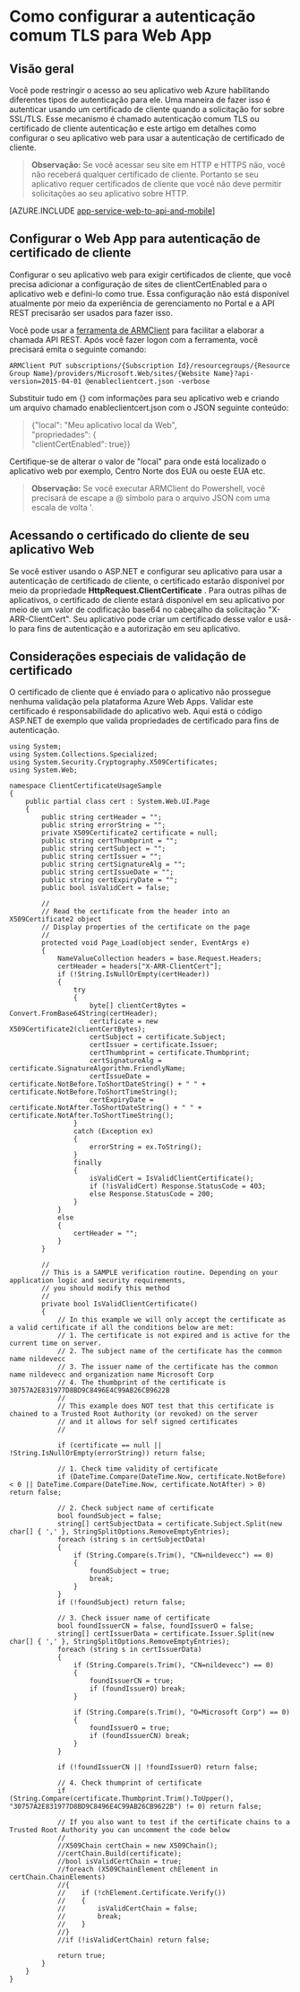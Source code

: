 <properties 
    pageTitle="Como configurar a autenticação comum TLS para Web App" 
    description="Saiba como configurar seu aplicativo web para usar autenticação de certificado de cliente em TLS." 
    services="app-service" 
    documentationCenter="" 
    authors="naziml" 
    manager="wpickett" 
    editor="jimbe"/>

<tags 
    ms.service="app-service" 
    ms.workload="na" 
    ms.tgt_pltfrm="na" 
    ms.devlang="na" 
    ms.topic="article" 
    ms.date="08/08/2016" 
    ms.author="naziml"/>    

# <a name="how-to-configure-tls-mutual-authentication-for-web-app"></a>Como configurar a autenticação comum TLS para Web App

## <a name="overview"></a>Visão geral ##
Você pode restringir o acesso ao seu aplicativo web Azure habilitando diferentes tipos de autenticação para ele. Uma maneira de fazer isso é autenticar usando um certificado de cliente quando a solicitação for sobre SSL/TLS. Esse mecanismo é chamado autenticação comum TLS ou certificado de cliente autenticação e este artigo em detalhes como configurar o seu aplicativo web para usar a autenticação de certificado de cliente.

> **Observação:** Se você acessar seu site em HTTP e HTTPS não, você não receberá qualquer certificado de cliente. Portanto se seu aplicativo requer certificados de cliente que você não deve permitir solicitações ao seu aplicativo sobre HTTP.


[AZURE.INCLUDE [app-service-web-to-api-and-mobile](../../includes/app-service-web-to-api-and-mobile.md)] 

## <a name="configure-web-app-for-client-certificate-authentication"></a>Configurar o Web App para autenticação de certificado de cliente ##
Configurar o seu aplicativo web para exigir certificados de cliente, que você precisa adicionar a configuração de sites de clientCertEnabled para o aplicativo web e defini-lo como true. Essa configuração não está disponível atualmente por meio da experiência de gerenciamento no Portal e a API REST precisarão ser usados para fazer isso.

Você pode usar a [ferramenta de ARMClient](https://github.com/projectkudu/ARMClient) para facilitar a elaborar a chamada API REST. Após você fazer logon com a ferramenta, você precisará emita o seguinte comando:

    ARMClient PUT subscriptions/{Subscription Id}/resourcegroups/{Resource Group Name}/providers/Microsoft.Web/sites/{Website Name}?api-version=2015-04-01 @enableclientcert.json -verbose
    
Substituir tudo em {} com informações para seu aplicativo web e criando um arquivo chamado enableclientcert.json com o JSON seguinte conteúdo:

> {"local": "Meu aplicativo local da Web",   
>   "propriedades": {  
>     "clientCertEnabled": true}}  

Certifique-se de alterar o valor de "local" para onde está localizado o aplicativo web por exemplo, Centro Norte dos EUA ou oeste EUA etc.

> **Observação:** Se você executar ARMClient do Powershell, você precisará de escape a @ símbolo para o arquivo JSON com uma escala de volta '.

## <a name="accessing-the-client-certificate-from-your-web-app"></a>Acessando o certificado do cliente de seu aplicativo Web ##
Se você estiver usando o ASP.NET e configurar seu aplicativo para usar a autenticação de certificado de cliente, o certificado estarão disponível por meio da propriedade **HttpRequest.ClientCertificate** . Para outras pilhas de aplicativos, o certificado de cliente estará disponível em seu aplicativo por meio de um valor de codificação base64 no cabeçalho da solicitação "X-ARR-ClientCert". Seu aplicativo pode criar um certificado desse valor e usá-lo para fins de autenticação e a autorização em seu aplicativo.

## <a name="special-considerations-for-certificate-validation"></a>Considerações especiais de validação de certificado ##
O certificado de cliente que é enviado para o aplicativo não prossegue nenhuma validação pela plataforma Azure Web Apps. Validar este certificado é responsabilidade do aplicativo web. Aqui está o código ASP.NET de exemplo que valida propriedades de certificado para fins de autenticação.

    using System;
    using System.Collections.Specialized;
    using System.Security.Cryptography.X509Certificates;
    using System.Web;

    namespace ClientCertificateUsageSample
    {
        public partial class cert : System.Web.UI.Page
        {
            public string certHeader = "";
            public string errorString = "";
            private X509Certificate2 certificate = null;
            public string certThumbprint = "";
            public string certSubject = "";
            public string certIssuer = "";
            public string certSignatureAlg = "";
            public string certIssueDate = "";
            public string certExpiryDate = "";
            public bool isValidCert = false;

            //
            // Read the certificate from the header into an X509Certificate2 object
            // Display properties of the certificate on the page
            //
            protected void Page_Load(object sender, EventArgs e)
            {
                NameValueCollection headers = base.Request.Headers;
                certHeader = headers["X-ARR-ClientCert"];
                if (!String.IsNullOrEmpty(certHeader))
                {
                    try
                    {
                        byte[] clientCertBytes = Convert.FromBase64String(certHeader);
                        certificate = new X509Certificate2(clientCertBytes);
                        certSubject = certificate.Subject;
                        certIssuer = certificate.Issuer;
                        certThumbprint = certificate.Thumbprint;
                        certSignatureAlg = certificate.SignatureAlgorithm.FriendlyName;
                        certIssueDate = certificate.NotBefore.ToShortDateString() + " " + certificate.NotBefore.ToShortTimeString();
                        certExpiryDate = certificate.NotAfter.ToShortDateString() + " " + certificate.NotAfter.ToShortTimeString();
                    }
                    catch (Exception ex)
                    {
                        errorString = ex.ToString();
                    }
                    finally 
                    {
                        isValidCert = IsValidClientCertificate();
                        if (!isValidCert) Response.StatusCode = 403;
                        else Response.StatusCode = 200;
                    }
                }
                else
                {
                    certHeader = "";
                }
            }

            //
            // This is a SAMPLE verification routine. Depending on your application logic and security requirements, 
            // you should modify this method
            //
            private bool IsValidClientCertificate()
            {
                // In this example we will only accept the certificate as a valid certificate if all the conditions below are met:
                // 1. The certificate is not expired and is active for the current time on server.
                // 2. The subject name of the certificate has the common name nildevecc
                // 3. The issuer name of the certificate has the common name nildevecc and organization name Microsoft Corp
                // 4. The thumbprint of the certificate is 30757A2E831977D8BD9C8496E4C99AB26CB9622B
                //
                // This example does NOT test that this certificate is chained to a Trusted Root Authority (or revoked) on the server 
                // and it allows for self signed certificates
                //

                if (certificate == null || !String.IsNullOrEmpty(errorString)) return false;
                
                // 1. Check time validity of certificate
                if (DateTime.Compare(DateTime.Now, certificate.NotBefore) < 0 || DateTime.Compare(DateTime.Now, certificate.NotAfter) > 0) return false;
                
                // 2. Check subject name of certificate
                bool foundSubject = false;
                string[] certSubjectData = certificate.Subject.Split(new char[] { ',' }, StringSplitOptions.RemoveEmptyEntries);
                foreach (string s in certSubjectData)
                {
                    if (String.Compare(s.Trim(), "CN=nildevecc") == 0)
                    {
                        foundSubject = true;
                        break;
                    }
                }
                if (!foundSubject) return false;

                // 3. Check issuer name of certificate
                bool foundIssuerCN = false, foundIssuerO = false;
                string[] certIssuerData = certificate.Issuer.Split(new char[] { ',' }, StringSplitOptions.RemoveEmptyEntries);
                foreach (string s in certIssuerData)
                {
                    if (String.Compare(s.Trim(), "CN=nildevecc") == 0)
                    {
                        foundIssuerCN = true;
                        if (foundIssuerO) break;
                    }

                    if (String.Compare(s.Trim(), "O=Microsoft Corp") == 0)
                    {
                        foundIssuerO = true;
                        if (foundIssuerCN) break;
                    }
                }

                if (!foundIssuerCN || !foundIssuerO) return false;

                // 4. Check thumprint of certificate
                if (String.Compare(certificate.Thumbprint.Trim().ToUpper(), "30757A2E831977D8BD9C8496E4C99AB26CB9622B") != 0) return false;

                // If you also want to test if the certificate chains to a Trusted Root Authority you can uncomment the code below
                //
                //X509Chain certChain = new X509Chain();
                //certChain.Build(certificate);
                //bool isValidCertChain = true;
                //foreach (X509ChainElement chElement in certChain.ChainElements)
                //{
                //    if (!chElement.Certificate.Verify())
                //    {
                //        isValidCertChain = false;
                //        break;
                //    }
                //}
                //if (!isValidCertChain) return false;

                return true;
            }
        }
    }
